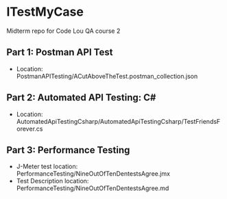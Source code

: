 # ITestMyCase
Midterm repo for Code Lou QA course 2

## Part 1: Postman API Test
- Location: PostmanAPITesting/ACutAboveTheTest.postman_collection.json

## Part 2: Automated API Testing: C#
- Location: AutomatedApiTestingCsharp/AutomatedApiTestingCsharp/TestFriendsForever.cs

## Part 3: Performance Testing
- J-Meter test location: PerformanceTesting/NineOutOfTenDentestsAgree.jmx
- Test Description location: PerformanceTesting/NineOutOfTenDentestsAgree.md
